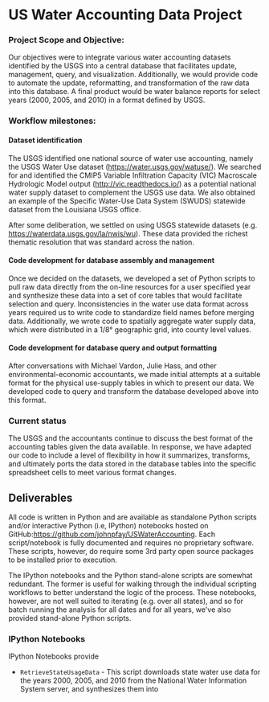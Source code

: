 # US Water Accounting Data Project


### Project Scope and Objective:

Our objectives were to integrate various water accounting datasets identified by the USGS into a central database that facilitates update, management, query, and visualization. Additionally, we would provide code to automate the update, reformatting, and transformation of the raw data into this database. A final product would be water balance reports for select years (2000, 2005, and 2010) in a format defined by USGS. 



### Workflow milestones:

#### Dataset identification

The USGS identified one national source of water use accounting, namely the USGS Water Use dataset (<https://water.usgs.gov/watuse/>). We searched for and identified the CMIP5 Variable Infiltration Capacity (VIC) Macroscale Hydrologic Model output (<http://vic.readthedocs.io/>) as a potential national water supply dataset to complement the USGS use data. We also obtained an example of the Specific Water-Use Data System (SWUDS) statewide dataset from the Louisiana USGS office. 

After some deliberation, we settled on using USGS statewide datasets (e.g. https://waterdata.usgs.gov/la/nwis/wu). These data provided the richest thematic resolution that was standard across the nation. 

#### Code development for database assembly and management

Once we decided on the datasets, we developed a set of Python scripts to pull raw data directly from the on-line resources for a user specified year and synthesize these data into a set of core tables that would facilitate selection and query.  Inconsistencies in the water use data format across years required us to write code to standardize field names before merging data. Additionally, we wrote code to spatially aggregate water supply data, which were distributed in a 1/8° geographic grid, into county level values. 

#### Code development for database query and output formatting

After conversations with Michael Vardon, Julie Hass, and other environmental-economic accountants, we made initial attempts at a suitable format for the physical use-supply tables in which to present our data. We developed code to query and transform the database developed above into this format. 



### Current status

The USGS and the accountants continue to discuss the best format of the accounting tables given the data available. In response, we have adapted our code to include a level of flexibility in how it summarizes, transforms, and ultimately ports the data stored in the database tables into the specific spreadsheet cells to meet various format changes. 





## Deliverables

All code is written in Python and are available as standalone Python scripts and/or interactive Python (i.e, IPython) notebooks hosted on GitHub:<https://github.com/johnpfay/USWaterAccounting>. Each script/notebook is fully documented and requires no proprietary software. These scripts, however, do require some 3rd party open source packages to be installed prior to execution. 

The IPython notebooks and the Python stand-alone scripts are somewhat redundant. The former is useful for walking through the individual scripting workflows to better understand the logic of the process. These notebooks, however, are not well suited to iterating (e.g. over all states), and so for batch running the analysis for all dates and for all years, we've also provided stand-alone Python scripts. 

### IPython Notebooks

IPython Notebooks provide 

* `RetrieveStateUsageData` - This script downloads state water use data for the years 2000, 2005, and 2010 from the National Water Information System server, and synthesizes them into 